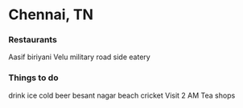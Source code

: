 # Chennai, TN

### Restaurants
Aasif biriyani
Velu military 
road side eatery 

### Things to do
drink ice cold beer 
besant nagar beach cricket 
Visit 2 AM Tea shops
